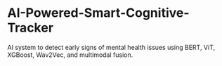 # AI-Powered-Smart-Cognitive-Tracker
AI system to detect early signs of mental health issues using BERT, ViT, XGBoost, Wav2Vec, and multimodal fusion.
